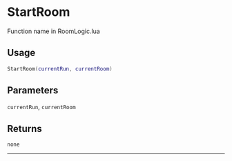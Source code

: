# StartRoom
Function name in RoomLogic.lua
## Usage
```lua
StartRoom(currentRun, currentRoom)
```
## Parameters
`currentRun`, `currentRoom`
## Returns
`none`

---
